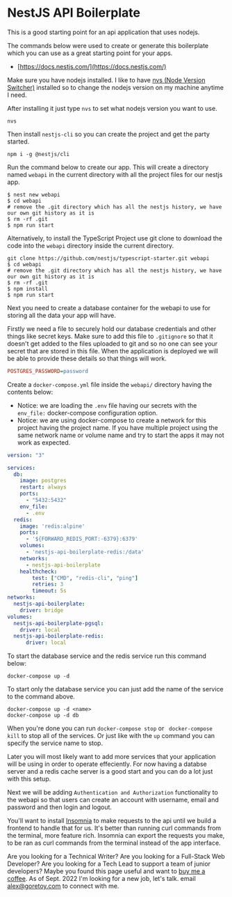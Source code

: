 # NestJS API Boilerplate

This is a good starting point for an api application that uses nodejs.

The commands below were used to create or generate this boilerplate which you can use as a great starting point for your apps.

- [https://docs.nestjs.com/](https://docs.nestjs.com/)

Make sure you have nodejs installed. I like to have [nvs (Node Version Switcher)](https://github.com/jasongin/nvs) installed so to change the nodejs version on my machine anytime I need.

After installing it just type `nvs` to set what nodejs version you want to use.

```shell
nvs
```

Then install `nestjs-cli` so you can create the project and get the party started.

```shell
npm i -g @nestjs/cli
```

Run the command below to create our app. This will create a directory named `webapi` in the current directory with all the project files for our nestjs app.

```shell
$ nest new webapi
$ cd webapi
# remove the .git directory which has all the nestjs history, we have our own git history as it is
$ rm -rf .git
$ npm run start
```

Alternatively, to install the TypeScript Project use git clone to download the code into the `webapi` directory inside the current directory.

```shell
git clone https://github.com/nestjs/typescript-starter.git webapi
$ cd webapi
# remove the .git directory which has all the nestjs history, we have our own git history as it is
$ rm -rf .git
$ npm install
$ npm run start
```

Next you need to create a database container for the webapi to use for storing all the data your app will have.

Firstly we need a file to securely hold our database credentials and other things like secret keys. Make sure to add this file to `.gitignore` so that it doesn't get added to the files uploaded to git and so no one can see your secret that are stored in this file. When the application is deployed we will be able to provide these details so that things will work.

```ini
POSTGRES_PASSWORD=password
```

Create a `docker-compose.yml` file inside the `webapi/` directory having the contents below:

- Notice: we are loading the `.env` file having our secrets with the `env_file:` docker-compose configuration option.
- Notice: we are using docker-compose to create a network for this project having the project name. If you have multiple project using the same network name or volume name and try to start the apps it may not work as expected.

```yaml
version: "3"

services:
  db:
    image: postgres
    restart: always
    ports:
      - "5432:5432"
    env_file:
      - .env
  redis:
    image: 'redis:alpine'
    ports:
      - '${FORWARD_REDIS_PORT:-6379}:6379'
    volumes:
      - 'nestjs-api-boilerplate-redis:/data'
    networks:
      - nestjs-api-boilerplate
    healthcheck:
        test: ["CMD", "redis-cli", "ping"]
        retries: 3
        timeout: 5s
networks:
  nestjs-api-boilerplate:
    driver: bridge
volumes:
  nestjs-api-boilerplate-pgsql:
    driver: local
  nestjs-api-boilerplate-redis:
      driver: local
```

To start the database service and the redis service run this command below:

```shell
docker-compose up -d
```

To start only the database service you can just add the name of the service to the command above.

```shell
docker-compose up -d <name>
docker-compose up -d db
```

When you're done you can run `docker-compose stop` or ` docker-compose kill` to stop all of the services. Or just like with the `up` command you can specify the service name to stop.

Later you will most likely want to add more services that your application will be using in order to operate effeciently. For now having a databse server and a redis cache server is a good start and you can do a lot just with this setup.

Next we will be adding `Authentication and Authorization` functionality to the webapi so that users can create an account with username, email and password and then login and logout.

You'll want to install [Insomnia](https://insomnia.rest/) to make requests to the api until we build a frontend to handle that for us. It's better than running curl commands from the terminal, more feature rich. Insomnia can export the requests you make, to be ran as curl commands from the terminal instead of the app interface.

Are you looking for a Technical Writer? Are you looking for a Full-Stack Web Developer? Are you looking for a Tech Lead to support a team of junior developers? Maybe you found this page useful and want to [buy me a coffee](https://buymeacoffee.com/alexgoretoy). As of Sept. 2022 I'm looking for a new job, let's talk. email alex@goretoy.com to connect with me.